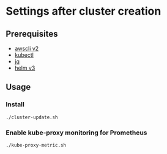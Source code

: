 # Settings after cluster creation

## Prerequisites

- [awscli v2](https://docs.aws.amazon.com/ko_kr/cli/latest/userguide/install-cliv2.html)
- [kubectl](https://docs.aws.amazon.com/ko_kr/eks/latest/userguide/install-kubectl.html)
- [jq](https://stedolan.github.io/jq/download/)
- [helm v3](https://helm.sh/ko/docs/intro/install/)

## Usage

### Install

```shell
./cluster-update.sh
```

### Enable kube-proxy monitoring for Prometheus

```shell
./kube-proxy-metric.sh
```
